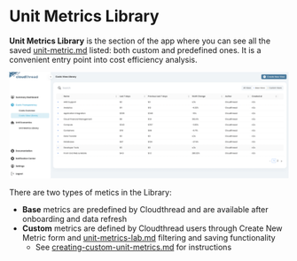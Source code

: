 # Unit Metrics Library

**Unit Metrics Library** is the section of the app where you can see all the saved [unit-metric.md](unit-metric.md "mention") listed: both custom and predefined ones. It is a convenient entry point into cost efficiency analysis.

![Unit Metrics Library](../../.gitbook/assets/cost-view-library-1.png)

There are two types of metics in the Library:

* **Base** metrics are predefined by Cloudthread and are available after onboarding and data refresh
* **Custom** metrics are defined by Cloudthread users through Create New Metric form and [unit-metrics-lab.md](unit-metrics-lab.md "mention") filtering and saving functionality
  * See [creating-custom-unit-metrics.md](../../guides/creating-custom-unit-metrics.md "mention") for instructions
